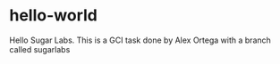 # hello-world

Hello Sugar Labs. 
This is a GCI task done by Alex Ortega with a branch called sugarlabs


